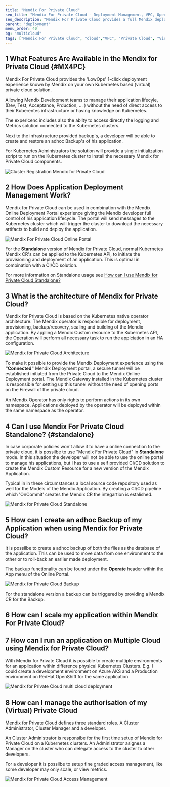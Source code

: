 ```yaml
---
title: "Mendix For Private Cloud"
seo_title: "Mendix For Private Cloud - Deployment Management, VPC, Operators, Kubernetes"
seo_description: "Mendix For Private Cloud provides a full Mendix deployment experience ontop of your own Kubernetes installation running in Private or Virtual  Private Cloud"
parent: "deployment"
menu_order: 40
bg: "multicloud"
tags: ["Mendix For Private Cloud", "cloud","VPC", "Private Cloud", "Virtual Private Cloud", "Multi Cloud", "Hybrid Cloud", "Kubernetes", "Operator", "deploy"]
---
```


## 1 What Features Are Available in the Mendix for Private Cloud {#MX4PC}

Mendix For Private Cloud provides the 'LowOps' 1-click deployment experience known by Mendix on your own Kubernetes based (virtual) private cloud solution.

Allowing Mendix Development teams to manage their application lifecyle, (Dev, Test, Acceptance, Prduction, ... ) without the need of direct access to their Kuberentes infrastructure or having knowledge on Kubernetes.

The expericenc includes also the ablity to access directly the logging and Metrics solution connected to the Kubernetes clusters. 

Next to the infrastructure provided backup's, a developer will be able to create and restore an adhoc Backup's of his application. 

For Kubernetes Administrators the solution will provide a single initialization script to run on the Kubernetes cluster to install the necessary Mendix for Private Cloud components.

![Cluster Registration Mendix for Private Cloud](attachments/mx4pc-cluster-registration.png)

## 2 How Does Application Deployment Management Work?

Mendix for Private Cloud can be used in combination with the  Mendix Online Deployment Portal experience giving the Mendix developer full control of his application lifecycle. The portal will send messages to the Kubernetes cluster which will trigger the cluster to download the necessary artifacts to build and deploy the application.

![Mendix For Private Cloud Online Portal](attachments/mx4pc-deployment-portal.png)

For the **Standalone** version of Mendix for Private Cloud, normal Kubernetes Mendix CR's can be applied to the Kubernetes API, to initiate the provisioning and deployment of an application. This is optimal in combination with a CI/CD solution. 

For more information on Standalone usage see [How can I use Mendix for Private Cloud Standalone?](#standalone)

## 3 What is the architecture of Mendix for Private Cloud? 

Mendix for Private Cloud is based on the Kubernetes native operator architecture. The Mendix operator is responsible for deployment, provisioning, backup/recovery, scaling and building of the Mendix application. By appling a Mendix Custom resource to the Kubernetes API, the Operation will perform all necessary task to run the applciation in an HA configuration.
  
![Mendix for Private Cloud Architecture](attachments/mx4pc-architecture.png)

To make it possible to provide the Mendix Deployment experience using the **"Connected"** Mendix Deployment portal, a secure tunnel will be established initiated from the Private Cloud to the Mendix Online Deployment portal. The Mendix Gateway installed in the Kubernetes cluster is responsible for setting up this tunnel without the need of opening ports on the Firewall of the private cloud.

An Mendix Operator has only rights to perform actions in its own namespace. Applications deployed by the operator will be deployed within the same namespace as the operator. 

## 4 Can I use Mendix For Private Cloud Standalone? {#standalone}

In case corporate policies won't allow it to have a online connection to the private cloud, it is possilbe to use "Mendix For Private Cloud" in **Standalone** mode. In this situation the developer will not be able to use the online portal to manage his applications, but I has to use a self provided CI/CD solution to create the Mendix Custom Resource for a new version of the Mendix Application. 

Typical in in these circumstances a local source code repository used as well for the Models of the Mendix Application. By creating a CI/CD pipeline which 'OnCommit' creates the Mendix CR the integartion is estalished. 

![Mendix for Private Cloud Standalone](attachments\mx4pc-standalone-ci-cd.png)

## 5 How can I create an adhoc Backup of my Application when using Mendix for Private Cloud?

It is possilbe to create a adhoc backup of both the files as the database of the application. This can be used to move data from one environment to the other or to roll-back an earlier made deployment. 

The backup functionality can be found under the **Operate** header within the App menu of the Online Portal. 

![Mendix for Private Cloud Backup](attachments/mx4pc-backup-feature.png) 

For the standalone version a backup can be triggered by providing a Mendix CR for the Backup. 

## 6 How can I scale my application within Mendix For Private Cloud? 





## 7 How can I run an application on Multiple Cloud using Mendix for Private Cloud?

With Mendix for Private Cloud it is possible to create multiple environments for an application within difference physical Kubernetes Clusters. E.g. I could create a development environment on Azure AKS and a Production environment on RedHat OpenShift for the same application.

![Mendix for Private Cloud multi cloud deployment](attachments/mx4pc-multi-cloud.png)


## 8 How can I manage the authorisation of my (Virtual) Private Cloud  

Mendix for Private Cloud defines three standard roles. A Cluster Administrator, Cluster Manager and a developer. 

An Cluster Administrator is responsibe for the first time setup of Mendix for Private Cloud on a Kubernetes clusters. An Administrator asignes a Manager on the cluster who can delegate access to the cluster to other developers. 

For a developer it is possilbe to setup fine graded access management, like some developer may only scale, or view metrics. 

![Mendix for Private Cloud Access Management](attachments/mx4pc-access-management.png)






